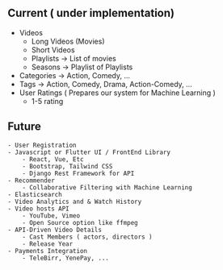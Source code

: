 ## Current ( under implementation)
- Videos
    - Long Videos (Movies)
    - Short Videos 
    - Playlists -> List of movies
    - Seasons -> Playlist of Playlists
- Categories
    -> Action, Comedy, ...
- Tags
    -> Action, Comedy, Drama, Action-Comedy, ...
- User Ratings ( Prepares our system for Machine Learning )
    - 1-5 rating 


## Future
    - User Registration
    - Javascript or Flutter UI / FrontEnd Library
        - React, Vue, Etc
        - Bootstrap, Tailwind CSS
        - Django Rest Framework for API
    - Recommender 
        - Collaborative Filtering with Machine Learning
    - Elasticsearch
    - Video Analytics and & Watch History
    - Video hosts API
        - YouTube, Vimeo
        - Open Source option like ffmpeg
    - API-Driven Video Details 
        - Cast Members ( actors, directors )
        - Release Year
    - Payments Integration
        - TeleBirr, YenePay, ...
